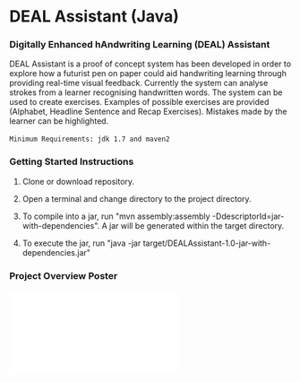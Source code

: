 # DEAL Assistant (Java)
### Digitally Enhanced hAndwriting Learning (DEAL) Assistant


DEAL Assistant is a proof of concept system has been developed in order to explore how a futurist pen on paper could 
aid handwriting learning through providing real-time visual feedback. Currently the system can analyse strokes from a 
learner recognising handwritten words. The system can be used to create exercises. Examples of possible exercises are
provided (Alphabet, Headline Sentence and Recap Exercises). Mistakes made by the learner can be highlighted.


`Minimum Requirements: jdk 1.7 and maven2`

### Getting Started Instructions

1) Clone or download repository.

2) Open a terminal and change directory to the project directory.

3) To compile into a jar, run "mvn assembly:assembly -DdescriptorId=jar-with-dependencies". A jar will be generated within the target directory.

4) To execute the jar, run "java -jar target/DEALAssistant-1.0-jar-with-dependencies.jar"

### Project Overview Poster
![Digitally Enhanced hAndwriting Learning (DEAL) Assistant Poster](/ProjectDEALposter.pdf)